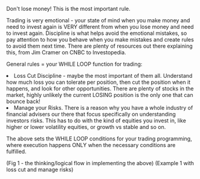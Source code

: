 Don't lose money! This is the most important rule.

Trading is very emotional - your state of mind when you make money and need to invest again is VERY different from when you lose money and need to invest again. Discipline is what helps avoid the emotional mistakes, so pay attention to how you behave when you make mistakes and create rules to avoid them next time. There are plenty of resources out there explaining this, from Jim Cramer on CNBC to Investopedia.

General rules = your WHILE LOOP function for trading:
<li>Loss Cut Discipline - maybe the most important of them all. Understand how much loss you can tolerate per position, then cut the position when it happens, and look for other opportunities. There are plenty of stocks in the market, highly unlikely the current LOSING position is the only one that can bounce back!</li>
<li>Manage your Risks. There is a reason why you have a whole industry of financial advisers our there that focus specifically on understanding investors risks. This has to do with the kind of equities you invest in, like higher or lower volatility equities, or growth vs stable and so on.</li>

The above sets the WHILE LOOP conditions for your trading programming, where execution happens ONLY when the necessary conditions are fulfilled.

(Fig 1 - the thinking/logical flow in implementing the above)
(Example 1 with loss cut and manage risks)
